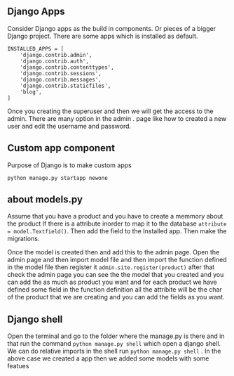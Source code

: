## Django Apps
Consider Django apps as the build in components. Or pieces of a bigger Django project.
There are some apps which is installed as default.

```
INSTALLED_APPS = [
    'django.contrib.admin',
    'django.contrib.auth',
    'django.contrib.contenttypes',
    'django.contrib.sessions',
    'django.contrib.messages',
    'django.contrib.staticfiles',
    'blog',
]
```
Once you creating the superuser and then we will get the access to the admin. There are many option in the admin . page like how to created a new user and edit the username and password.

## Custom app component 

Purpose of Django is to make custom apps

`python manage.py startapp newone` 

## about models.py
 Assume that you have a product and you have to create a memmory about the product
   If there is a attribute inorder to map it to the database `attribute = model.Textfield()`. Then add the field to the Installed app. Then make the migrations.
   
 Once the model is created then and add this to the admin page. Open the admin page and then import model file and then  import the function defined in the model file then register it `admin.site.register(product)` after that check the admin page you can see the the model that you created and you can add the as much as product you want and for each product we have defined some field in the function definition all the attribite will be the char of the product that we are creating and you can add the fields as you want.

## Django shell
Open the terminal and go to the folder where the manage.py is there and in that run the command `python manage.py shell` which open a django shell.
We can  do relative imports in the shell 
run `python manage.py shell` . In the above case we created a app then we added some models with some featues 
